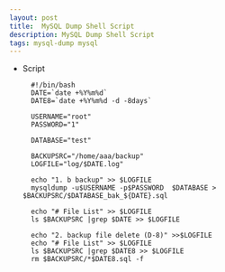 ```yaml
---	
layout: post
title:  MySQL Dump Shell Script
description: MySQL Dump Shell Script
tags: mysql-dump mysql
---	
```


- Script

		#!/bin/bash
		DATE=`date +%Y%m%d`
		DATE8=`date +%Y%m%d -d -8days`

		USERNAME="root"
		PASSWORD="1"

		DATABASE="test"

		BACKUPSRC="/home/aaa/backup"
		LOGFILE="log/$DATE.log"

		echo "1. b backup" >> $LOGFILE
		mysqldump -u$USERNAME -p$PASSWORD  $DATABASE > $BACKUPSRC/$DATABASE_bak_${DATE}.sql

		echo "# File List" >> $LOGFILE
		ls $BACKUPSRC |grep $DATE >> $LOGFILE

		echo "2. backup file delete (D-8)" >>$LOGFILE
		echo "# File List" >> $LOGFILE
		ls $BACKUPSRC |grep $DATE8 >> $LOGFILE
		rm $BACKUPSRC/*$DATE8.sql -f